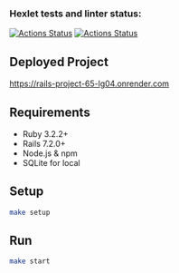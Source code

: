 ### Hexlet tests and linter status:
[![Actions Status](https://github.com/ChalcevIlya/rails-project-65/actions/workflows/hexlet-check.yml/badge.svg?branch=main)](https://github.com/ChalcevIlya/rails-project-65/actions/workflows/hexlet-check.yml)
[![Actions Status](https://github.com/ChalcevIlya/rails-project-65/actions/workflows/ci.yml/badge.svg?branch=main)](https://github.com/ChalcevIlya/rails-project-65/actions/workflows/ci.yml)

## Deployed Project

https://rails-project-65-lg04.onrender.com

## Requirements

* Ruby 3.2.2+
* Rails 7.2.0+
* Node.js & npm
* SQLite for local

## Setup

```bash
make setup
```

## Run

```bash
make start
```
